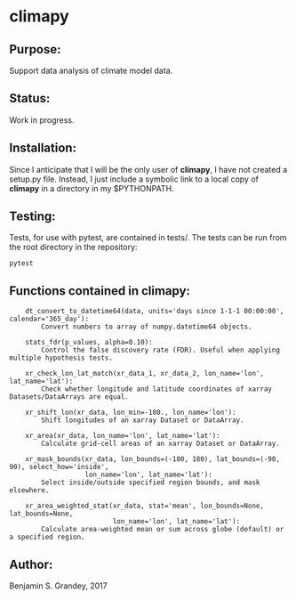 # climapy

## Purpose:
Support data analysis of climate model data.

## Status:
Work in progress.

## Installation:
Since I anticipate that I will be the only user of **climapy**, I have not created a setup.py file. Instead, I just include a symbolic link to a local copy of **climapy** in a directory in my $PYTHONPATH.

## Testing:
Tests, for use with pytest, are contained in tests/. The tests can be run from the root directory in the repository:
```
pytest
```

## Functions contained in climapy:
```
    dt_convert_to_datetime64(data, units='days since 1-1-1 00:00:00', calendar='365_day'):
        Convert numbers to array of numpy.datetime64 objects.

    stats_fdr(p_values, alpha=0.10):
        Control the false discovery rate (FDR). Useful when applying multiple hypothesis tests.

    xr_check_lon_lat_match(xr_data_1, xr_data_2, lon_name='lon', lat_name='lat'):
        Check whether longitude and latitude coordinates of xarray Datasets/DataArrays are equal.

    xr_shift_lon(xr_data, lon_min=-180., lon_name='lon'):
        Shift longitudes of an xarray Dataset or DataArray.

    xr_area(xr_data, lon_name='lon', lat_name='lat'):
        Calculate grid-cell areas of an xarray Dataset or DataArray.

    xr_mask_bounds(xr_data, lon_bounds=(-180, 180), lat_bounds=(-90, 90), select_how='inside',
                   lon_name='lon', lat_name='lat'):
        Select inside/outside specified region bounds, and mask elsewhere.

    xr_area_weighted_stat(xr_data, stat='mean', lon_bounds=None, lat_bounds=None,
                          lon_name='lon', lat_name='lat'):
        Calculate area-weighted mean or sum across globe (default) or a specified region.
```

## Author:
Benjamin S. Grandey, 2017
